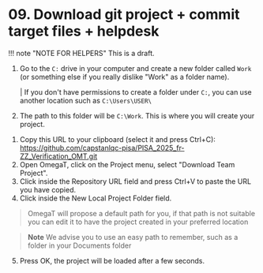 # 09. Download git project + commit target files + helpdesk

!!! note "NOTE FOR HELPERS"
    This is a draft.


1. Go to the `C:` drive in your computer and create a new folder called `Work` (or something else if you really dislike "Work" as a folder name).

    | If you don't have permissions to create a folder under `C:`, you can use another location such as `C:\Users\USER\`

2. The path to this folder will be `C:\Work`. This is where you will create your project.


<!-- check what is the path that OmegaT propoess by default -->




<!--Check URL?!-->

1. Copy this URL to your clipboard (select it and press Ctrl+C): https://github.com/capstanlqc-pisa/PISA_2025_fr-ZZ_Verification_OMT.git
2. Open OmegaT, click on the Project menu, select "Download Team Project".
3. Click inside the Repository URL field and press Ctrl+V to paste the URL you have copied.
4. Click inside the New Local Project Folder field.
> OmegaT will propose a default path for you, if that path is not suitable you can edit it to have the project created in your preferred location

> **Note**
> We advise you to use an easy path to remember, such as a folder in your Documents folder

5. Press OK, the project will be loaded after a few seconds.

